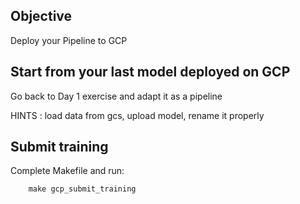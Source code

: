 ## Objective

Deploy your Pipeline to GCP

## Start from your last model deployed on GCP

Go back to Day 1 exercise and adapt it as a pipeline

HINTS : load data from gcs, upload model, rename it properly

## Submit training

Complete Makefile and run:  

        make gcp_submit_training